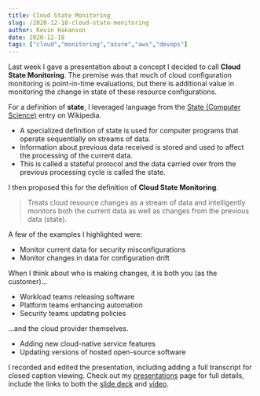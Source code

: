 ```yaml
---
title: Cloud State Monitoring
slug: /2020-12-18-cloud-state-monitoring
author: Kevin Hakanson
date: 2020-12-18
tags: ["cloud","monitoring","azure","aws","devops"]
---
```


Last week I gave a presentation about a concept I decided to call **Cloud State Monitoring**.  The premise was that much of cloud configuration monitoring is point-in-time evaluations, but there is additional value in monitoring the change in state of these resource configurations.

For a definition of **state**, I leveraged language from the [State (Computer Science)](https://en.wikipedia.org/wiki/State_(computer_science) ) entry on Wikipedia.

* A specialized definition of state is used for computer programs that operate sequentially on streams of data.
* Information about previous data received is stored and used to affect the processing of the current data.
* This is called a stateful protocol and the data carried over from the previous processing cycle is called the state.

I then proposed this for the definition of **Cloud State Monitoring**.

> Treats cloud resource changes as a stream of data and intelligently monitors both the current data as well as changes from the previous data (state).

A few of the examples I highlighted were:
* Monitor current data for security misconfigurations
* Monitor changes in data for configuration drift

When I think about who is making changes, it is both you (as the customer)...
* Workload teams releasing software
* Platform teams enhancing automation
* Security teams updating policies

...and the cloud provider themselves.
* Adding new cloud-native service features
* Updating versions of hosted open-source software


I recorded and edited the presentation, including adding a full transcript for closed caption viewing.  Check out my [presentations](/presentations) page for full details, include the links to both the [slide deck](https://www.slideshare.net/kevinhakanson/whos-in-your-cloud-cloud-state-monitoring) and [video](https://youtu.be/a4CNQsaRPts).